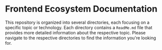 # Frontend Ecosystem Documentation

This repository is organized into several directories, each focusing on a specific topic or technology. Each directory contains a `ReadMe.md` file that provides more detailed information about the respective topic. Please navigate to the respective directories to find the information you're looking for.
